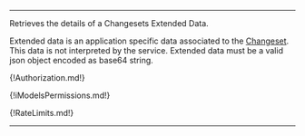 ---

Retrieves the details of a Changesets Extended Data.

Extended data is an application specific data associated to the [Changeset](https://www.itwinjs.org/learning/glossary/#changeset). This data is not interpreted by the service. Extended data must be a valid json object encoded as base64 string.

{!Authorization.md!}

{!iModelsPermissions.md!}

{!RateLimits.md!}

---